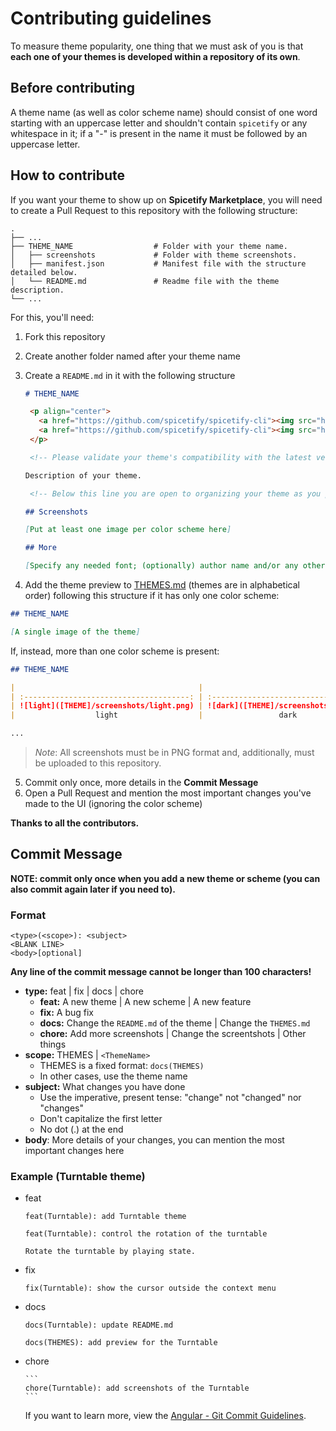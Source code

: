 # Contributing guidelines

To measure theme popularity, one thing that we must ask of you is that **each one of your themes is developed within a repository of its own**.

## Before contributing

A theme name (as well as color scheme name) should consist of one word starting with an uppercase letter and shouldn't contain `spicetify` or any whitespace in it; if a "-" is present in the name it must be followed by an uppercase letter.

## How to contribute

If you want your theme to show up on **Spicetify Marketplace**, you will need to create a Pull Request to this repository with the following structure:

```
.
├── ...
├── THEME_NAME                  # Folder with your theme name.
│   ├── screenshots             # Folder with theme screenshots.
│   ├── manifest.json           # Manifest file with the structure detailed below.
│   └── README.md               # Readme file with the theme description.
└── ...
```

For this, you'll need:

1. Fork this repository
2. Create another folder named after your theme name
3. Create a `README.md` in it with the following structure

   ```markdown
   # THEME_NAME

    <p align="center">
      <a href="https://github.com/spicetify/spicetify-cli"><img src="https://img.shields.io/badge/Spicetify-2.9.9-eb5a37"></a>
      <a href="https://github.com/spicetify/spicetify-cli"><img src="https://img.shields.io/badge/Spotify-1.1.85-1DB954"></a>
    </p>

    <!-- Please validate your theme's compatibility with the latest versions often, as we will remove themes that have become unsupported. -->

   Description of your theme.

    <!-- Below this line you are open to organizing your theme as you please -->

   ## Screenshots

   [Put at least one image per color scheme here]

   ## More

   [Specify any needed font; (optionally) author name and/or any other info about the theme]
   ```

4. Add the theme preview to [THEMES.md](./THEMES.md) (themes are in alphabetical order) following this structure if it has only one color scheme:

```markdown
## THEME_NAME

[A single image of the theme]
```

If, instead, more than one color scheme is present:

```markdown
## THEME_NAME

|                                         |                                       |
| :-------------------------------------: | :-----------------------------------: |
| ![light]([THEME]/screenshots/light.png) | ![dark]([THEME]/screenshots/dark.png) |
|                  light                  |                 dark                  |

...
```

> _Note_: All screenshots must be in PNG format and, additionally, must be uploaded to this repository.

5. Commit only once, more details in the **Commit Message**
6. Open a Pull Request and mention the most important changes you've made to the UI (ignoring the color scheme)

**Thanks to all the contributors.**

## Commit Message

**NOTE: commit only once when you add a new theme or scheme (you can also commit again later if you need to).**

### Format

    <type>(<scope>): <subject>
    <BLANK LINE>
    <body>[optional]

**Any line of the commit message cannot be longer than 100 characters!**

- **type:** feat | fix | docs | chore
  - **feat:** A new theme | A new scheme | A new feature
  - **fix:** A bug fix
  - **docs:** Change the `README.md` of the theme | Change the `THEMES.md`
  - **chore:** Add more screenshots | Change the screentshots | Other things
- **scope:** THEMES | `<ThemeName>`
  - THEMES is a fixed format: `docs(THEMES)`
  - In other cases, use the theme name
- **subject:** What changes you have done
  - Use the imperative, present tense: "change" not "changed" nor "changes"
  - Don't capitalize the first letter
  - No dot (.) at the end
- **body**: More details of your changes, you can mention the most important changes here

### Example (Turntable theme)

- feat

  ```
  feat(Turntable): add Turntable theme
  ```

  ```
  feat(Turntable): control the rotation of the turntable

  Rotate the turntable by playing state.
  ```

- fix

  ```
  fix(Turntable): show the cursor outside the context menu
  ```

- docs

  ```
  docs(Turntable): update README.md
  ```

  ```
  docs(THEMES): add preview for the Turntable
  ```

- chore

      ```
      chore(Turntable): add screenshots of the Turntable
      ```

  If you want to learn more, view the [Angular - Git Commit Guidelines](https://github.com/angular/angular.js/blob/master/DEVELOPERS.md#-git-commit-guidelines).
